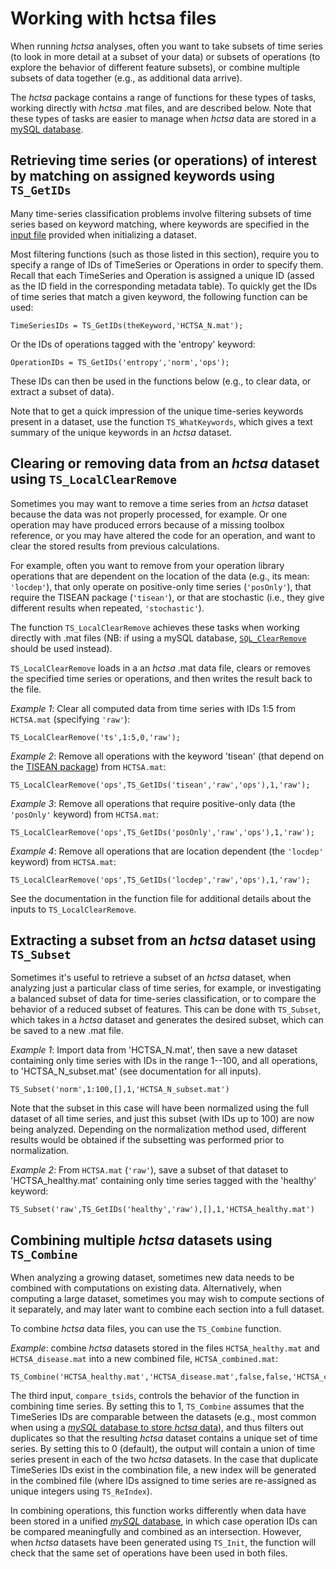# Working with hctsa files

When running _hctsa_ analyses, often you want to take subsets of time series \(to look in more detail at a subset of your data\) or subsets of operations \(to explore the behavior of different feature subsets\), or combine multiple subsets of data together \(e.g., as additional data arrive\).

The _hctsa_ package contains a range of functions for these types of tasks, working directly with _hctsa_ .mat files, and are described below. Note that these types of tasks are easier to manage when _hctsa_ data are stored in a [mySQL database](../overview_mysql_database/).

## Retrieving time series \(or operations\) of interest by matching on assigned keywords using `TS_GetIDs`

Many time-series classification problems involve filtering subsets of time series based on keyword matching, where keywords are specified in the [input file](input_files.md) provided when initializing a dataset.

Most filtering functions \(such as those listed in this section\), require you to specify a range of IDs of TimeSeries or Operations in order to specify them. Recall that each TimeSeries and Operation is assigned a unique ID \(assed as the ID field in the corresponding metadata table\). To quickly get the IDs of time series that match a given keyword, the following function can be used:

```text
TimeSeriesIDs = TS_GetIDs(theKeyword,'HCTSA_N.mat');
```

Or the IDs of operations tagged with the 'entropy' keyword:

```text
OperationIDs = TS_GetIDs('entropy','norm','ops');
```

These IDs can then be used in the functions below \(e.g., to clear data, or extract a subset of data\).

Note that to get a quick impression of the unique time-series keywords present in a dataset, use the function `TS_WhatKeywords`, which gives a text summary of the unique keywords in an _hctsa_ dataset.

## Clearing or removing data from an _hctsa_ dataset using `TS_LocalClearRemove`

Sometimes you may want to remove a time series from an _hctsa_ dataset because the data was not properly processed, for example. Or one operation may have produced errors because of a missing toolbox reference, or you may have altered the code for an operation, and want to clear the stored results from previous calculations.

For example, often you want to remove from your operation library operations that are dependent on the location of the data \(e.g., its mean: `'locdep'`\), that only operate on positive-only time series \(`'posOnly'`\), that require the TISEAN package \(`'tisean'`\), or that are stochastic \(i.e., they give different results when repeated, `'stochastic'`\).

The function `TS_LocalClearRemove` achieves these tasks when working directly with .mat files \(NB: if using a mySQL database, [`SQL_ClearRemove`](../overview_mysql_database/clearing_or_removing_data.md) should be used instead\).

`TS_LocalClearRemove` loads in a an _hctsa_ .mat data file, clears or removes the specified time series or operations, and then writes the result back to the file.

_Example 1_: Clear all computed data from time series with IDs 1:5 from `HCTSA.mat` \(specifying `'raw'`\):

```text
TS_LocalClearRemove('ts',1:5,0,'raw');
```

_Example 2_: Remove all operations with the keyword 'tisean' \(that depend on the [TISEAN package](http://www.mpipks-dresden.mpg.de/~tisean/Tisean_3.0.1/index.html)\) from `HCTSA.mat`:

```text
TS_LocalClearRemove('ops',TS_GetIDs('tisean','raw','ops'),1,'raw');
```

_Example 3_: Remove all operations that require positive-only data \(the `'posOnly'` keyword\) from `HCTSA.mat`:

```text
TS_LocalClearRemove('ops',TS_GetIDs('posOnly','raw','ops'),1,'raw');
```

_Example 4_: Remove all operations that are location dependent \(the `'locdep'` keyword\) from `HCTSA.mat`:

```text
TS_LocalClearRemove('ops',TS_GetIDs('locdep','raw','ops'),1,'raw');
```

See the documentation in the function file for additional details about the inputs to `TS_LocalClearRemove`.

## Extracting a subset from an _hctsa_ dataset using `TS_Subset`

Sometimes it's useful to retrieve a subset of an _hctsa_ dataset, when analyzing just a particular class of time series, for example, or investigating a balanced subset of data for time-series classification, or to compare the behavior of a reduced subset of features. This can be done with `TS_Subset`, which takes in a _hctsa_ dataset and generates the desired subset, which can be saved to a new .mat file.

_Example 1_: Import data from 'HCTSA\_N.mat', then save a new dataset containing only time series with IDs in the range 1--100, and all operations, to 'HCTSA\_N\_subset.mat' \(see documentation for all inputs\).

```text
TS_Subset('norm',1:100,[],1,'HCTSA_N_subset.mat')
```

Note that the subset in this case will have been normalized using the full dataset of all time series, and just this subset \(with IDs up to 100\) are now being analyzed. Depending on the normalization method used, different results would be obtained if the subsetting was performed prior to normalization.

_Example 2_: From `HCTSA.mat` \(`'raw'`\), save a subset of that dataset to 'HCTSA\_healthy.mat' containing only time series tagged with the 'healthy' keyword:

```text
TS_Subset('raw',TS_GetIDs('healthy','raw'),[],1,'HCTSA_healthy.mat')
```

## Combining multiple _hctsa_ datasets using `TS_Combine`

When analyzing a growing dataset, sometimes new data needs to be combined with computations on existing data. Alternatively, when computing a large dataset, sometimes you may wish to compute sections of it separately, and may later want to combine each section into a full dataset.

To combine _hctsa_ data files, you can use the `TS_Combine` function.

_Example_: combine _hctsa_ datasets stored in the files `HCTSA_healthy.mat` and `HCTSA_disease.mat` into a new combined file, `HCTSA_combined.mat`:

```text
TS_Combine('HCTSA_healthy.mat','HCTSA_disease.mat',false,false,'HCTSA_combined.mat')
```

The third input, `compare_tsids`, controls the behavior of the function in combining time series. By setting this to 1, `TS_Combine` assumes that the TimeSeries IDs are comparable between the datasets \(e.g., most common when using a [_mySQL_ database to store _hctsa_ data](../overview_mysql_database/)\), and thus filters out duplicates so that the resulting _hctsa_ dataset contains a unique set of time series. By setting this to 0 \(default\), the output will contain a union of time series present in each of the two _hctsa_ datasets. In the case that duplicate TimeSeries IDs exist in the combination file, a new index will be generated in the combined file \(where IDs assigned to time series are re-assigned as unique integers using `TS_ReIndex`\).

In combining operations, this function works differently when data have been stored in a unified [_mySQL_ database](../overview_mysql_database/), in which case operation IDs can be compared meaningfully and combined as an intersection. However, when _hctsa_ datasets have been generated using `TS_Init`, the function will check that the same set of operations have been used in both files.


